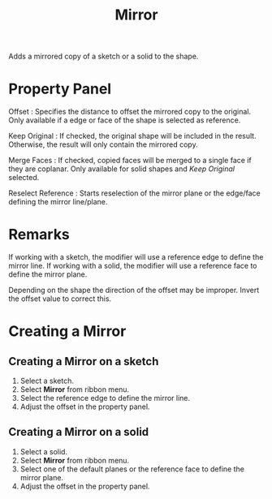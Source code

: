 ﻿---
uid: 6578fa5e-7536-4df2-96fc-18a31a4cee9c
title: Mirror
---
Adds a mirrored copy of a sketch or a solid to the shape.

# Property Panel

Offset
:   Specifies the distance to offset the mirrored copy to the original. Only available if a edge or face of the shape is selected as reference.

Keep Original
:   If checked, the original shape will be included in the result. Otherwise, the result will only contain the mirrored copy.

Merge Faces
:   If checked, copied faces will be merged to a single face if they are coplanar. Only available for solid shapes and _Keep Original_ selected.

Reselect Reference
:   Starts reselection of the mirror plane or the edge/face defining the mirror line/plane.

# Remarks
If working with a sketch, the modifier will use a reference edge to define the mirror line. If working with a solid, the modifier will use a reference face to define the mirror plane.

Depending on the shape the direction of the offset may be improper. Invert the offset value to correct this.

# Creating a Mirror

## Creating a Mirror on a sketch
1. Select a sketch.
2. Select __Mirror__ from ribbon menu.
3. Select the reference edge to define the mirror line.
4. Adjust the offset in the property panel.

## Creating a Mirror on a solid
1. Select a solid.
2. Select __Mirror__ from ribbon menu.
3. Select one of the default planes or the reference face to define the mirror plane.
4. Adjust the offset in the property panel.
